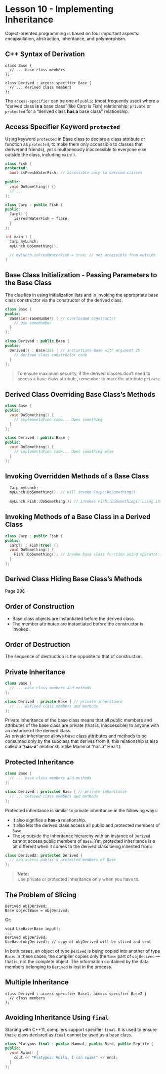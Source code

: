 # Lesson 10 - Implementing Inheritance
Object-oriented programming is based on four important aspects: encapsulation, abstraction, inheritance, and polymorphism.

## C++ Syntax of Derivation
```
class Base {
  // ... base class members
};

class Derived : access-specifier Base {
  // ... derived class members
};
```
The `access-specifier` can be one of `public` (most frequently used) where a “derived class **is a** base class”(like Carp is Fish) relationship; `private` or `protected` for a “derived class **has a** base class” relationship.  

## Access Specifier Keyword `protected`
Using keyword `protected` in Base class to declare a class attribute or function as `protected`, to make them only accessible to classes that derive(and friends), yet simultaneously inaccessible to everyone else outside the class, including `main()`.
```c++
class Fish {
protected:
  bool isFreshWaterFish; // accessible only to derived classes
  
public:
  void DoSomething() {}
  // ...
};

class Carp : public Fish {
public:
  Carp() {
    isFreshWaterFish = flase;
  }
};

int main() {
  Carp myLunch;  
  myLunch.DoSomething();
  
  // myLunch.isFreshWaterFish = true; // not accessible from outside
}
```

## Base Class Initialization - Passing Parameters to the Base Class
The clue lies in using initialization lists and in invoking the appropriate base class constructor via the constructor of the derived class.
```c++
class Base {
public:
  Base(int someNumber) { // overloaded constructor
    // Use someNumber
  }
};

class Derived : public Base {
public:
  Derived() : Base(25) { // instantiate Base with argument 25
    // derived class constructor code
  }
};
```
> To ensure maximum security, if the derived classes don’t need to access a base class attribute, remember to mark the attribute `private`. 

## Derived Class Overriding Base Class’s Methods
```c++
class Base {
public:
  void DoSomething() {
    // implementation code... Does something 
  } 
};

class Derived : public Base {
public:
  void DoSomething() {
    // implementation code... Does something else 
  }
};
```

## Invoking Overridden Methods of a Base Class
```c++
  Carp myLunch;  
  myLunch.DoSomething(); // will invoke Carp::DoSomething()
  
  myLunch.Fish::DoSomething(); // invokes Fish::DoSomething() using instance of Carp
```

## Invoking Methods of a Base Class in a Derived Class
```c++
class Carp : public Fish {
public:
  Carp() : Fish(true) {}
  void DoSomething() {
    Fish::DoSomething(); // invoke base class function using operator::
  }
};
```

## Derived Class Hiding Base Class’s Methods
Page 296

## Order of Construction
* Base class objects are instantiated before the derived class.  
* The member attributes are instantiated before the constructor is invoked.

## Order of Destruction
The sequence of destruction is the opposite to that of construction.

## Private Inheritance
```c++
class Base {
  // ... base class members and methods 
};

class Derived : private Base { // private inheritance 
  // ... derived class members and methods 
};
```
Private inheritance of the base class means that all public members and attributes of the base class are private (that is, inaccessible) to anyone with an instance of the derived class.   
As private inheritance allows base class attributes and methods to be consumed only by the subclass that derives from it, this relationship is also called a “**has-a**” relationship(like Mammal “has a” Heart).  

## Protected Inheritance
```c++
class Base {
  // ... base class members and methods 
};

class Derived : protected Base { // private inheritance 
  // ... derived class members and methods 
};
```
Protected inheritance is similar to private inheritance in the following ways: 
* It also signifies a **has-a** relationship. 
* It also lets the derived class access all public and protected members of `Base`. 
* Those outside the inheritance hierarchy with an instance of `Derived` cannot access public members of `Base`.
Yet, protected inheritance is a bit different when it comes to the derived class being inherited from:
```c++
class Derived2: protected Derived {
  // can access public & protected members of Base 
};
```
> **Note:**  
Use private or protected inheritance only when you have to.

## The Problem of Slicing
```
Derived objDerived;
Base objectBase = objDerived;
```
Or:
```
void UseBase(Base input); 
...
Derived objDerived; 
UseBase(objDerived); // copy of objDerived will be sliced and sent
```
In both cases, an object of type `Derived` is being copied into another of type `Base`. In these cases, the compiler copies only the `Base` part of `objDerived` — that is, not the complete object. The information contained by the data members belonging to `Derived` is lost in the process.

## Multiple Inheritance
```
class Derived : access-specifier Base1, access-specifier Base2 {
  // class members 
};
```

## Avoiding Inheritance Using `final`
Starting with C++11, compilers support specifier `final`. It is used to ensure that a class declared as `final` cannot be used as a base class.
```c++
class Platypus final : public Mammal, public Bird, public Reptile {
public:
  void Swim() {
    cout << "Platypus: Voila, I can swim!" << endl; 
  } 
};
```

